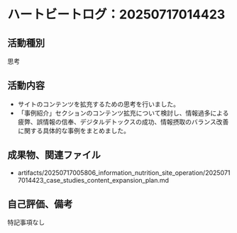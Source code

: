 # ハートビートログ：20250717014423

## 活動種別
思考

## 活動内容
- サイトのコンテンツを拡充するための思考を行いました。
- 「事例紹介」セクションのコンテンツ拡充について検討し、情報過多による疲弊、誤情報の信奉、デジタルデトックスの成功、情報摂取のバランス改善に関する具体的な事例をまとめました。

## 成果物、関連ファイル
- artifacts/20250717005806_information_nutrition_site_operation/20250717014423_case_studies_content_expansion_plan.md

## 自己評価、備考
特記事項なし
